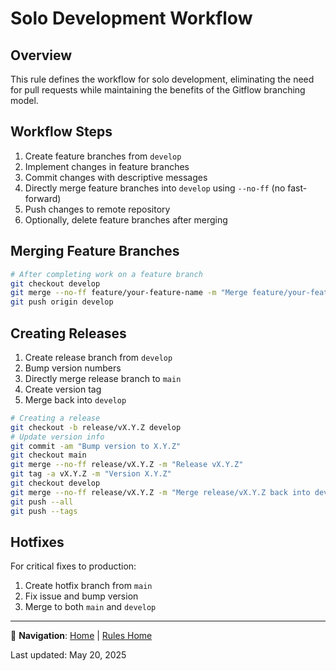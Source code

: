 # Solo Development Workflow

## Overview

This rule defines the workflow for solo development, eliminating the need for pull requests while maintaining the benefits of the Gitflow branching model.

## Workflow Steps

1. Create feature branches from `develop`
2. Implement changes in feature branches
3. Commit changes with descriptive messages
4. Directly merge feature branches into `develop` using `--no-ff` (no fast-forward)
5. Push changes to remote repository
6. Optionally, delete feature branches after merging

## Merging Feature Branches

```bash
# After completing work on a feature branch
git checkout develop
git merge --no-ff feature/your-feature-name -m "Merge feature/your-feature-name into develop"
git push origin develop
```

## Creating Releases

1. Create release branch from `develop`
2. Bump version numbers
3. Directly merge release branch to `main`
4. Create version tag
5. Merge back into `develop`

```bash
# Creating a release
git checkout -b release/vX.Y.Z develop
# Update version info
git commit -am "Bump version to X.Y.Z"
git checkout main
git merge --no-ff release/vX.Y.Z -m "Release vX.Y.Z"
git tag -a vX.Y.Z -m "Version X.Y.Z"
git checkout develop
git merge --no-ff release/vX.Y.Z -m "Merge release/vX.Y.Z back into develop"
git push --all
git push --tags
```

## Hotfixes

For critical fixes to production:

1. Create hotfix branch from `main`
2. Fix issue and bump version
3. Merge to both `main` and `develop`

---

🧭 **Navigation**:
[Home](/README.md) | [Rules Home](../.claude/rules/README.md)

Last updated: May 20, 2025
